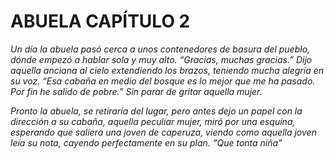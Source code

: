 # ABUELA CAPÍTULO 2

*Un día la abuela pasó cerca a unos contenedores de basura del pueblo, dónde empezó a hablar sola y muy alto. “Gracias, muchas gracias.” Dijo aquella anciana al cielo extendiendo los brazos, teniendo mucha alegría en su voz. “Esa cabaña en medio del bosque es lo mejor que me ha pasado. Por fin he salido de pobre.” Sin parar de gritar aquella mujer.*  

*Pronto la abuela, se retiraría del lugar, pero antes dejo un papel con la dirección a su cabaña, aquella peculiar mujer, miró por una esquina, esperando que saliera una joven de caperuza, viendo como aquella joven leía su nota, cayendo perfectamente en su plan. “Que tonta niña”*
